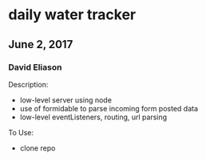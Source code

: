 # daily water tracker
## June 2, 2017
### David Eliason

Description:
  * low-level server using node
  * use of formidable to parse incoming form posted data
  * low-level eventListeners, routing, url parsing

To Use:
  * clone repo